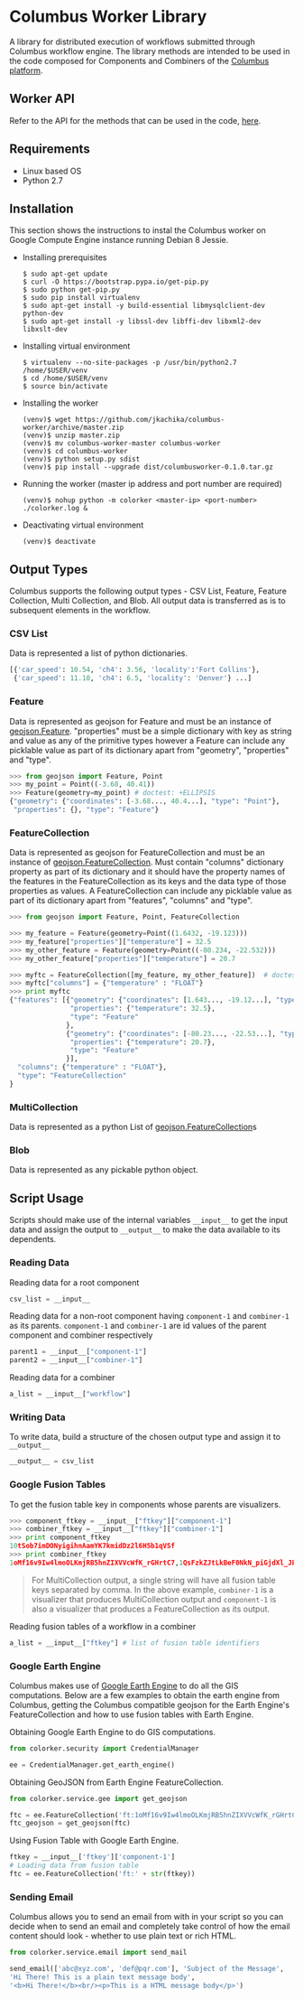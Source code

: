 # Columbus Worker Library

A library for distributed execution of workflows submitted through Columbus workflow engine. The library methods are 
intended to be used in the code composed for Components and Combiners of the [Columbus platform](https://github.com/jkachika/columbus).
 
## Worker API
Refer to the API for the methods that can be used in the code, [here](https://jkachika.github.io/colorker/index.html).

## Requirements
 * Linux based OS
 * Python 2.7
 
## Installation
This section shows the instructions to instal the Columbus worker on Google Compute Engine instance running Debian 8 Jessie.

- Installing prerequisites
    ```shell
    $ sudo apt-get update
    $ curl -O https://bootstrap.pypa.io/get-pip.py
    $ sudo python get-pip.py
    $ sudo pip install virtualenv
    $ sudo apt-get install -y build-essential libmysqlclient-dev python-dev 
    $ sudo apt-get install -y libssl-dev libffi-dev libxml2-dev libxslt-dev
    ```

- Installing virtual environment
    ```shell
    $ virtualenv --no-site-packages -p /usr/bin/python2.7 /home/$USER/venv
    $ cd /home/$USER/venv
    $ source bin/activate
    ```

- Installing the worker
    ```shell
    (venv)$ wget https://github.com/jkachika/columbus-worker/archive/master.zip
    (venv)$ unzip master.zip 
    (venv)$ mv columbus-worker-master columbus-worker
    (venv)$ cd columbus-worker
    (venv)$ python setup.py sdist
    (venv)$ pip install --upgrade dist/columbusworker-0.1.0.tar.gz
    ```

- Running the worker (master ip address and port number are required)
    ```shell
    (venv)$ nohup python -m colorker <master-ip> <port-number> ./colorker.log &
    ```

- Deactivating virtual environment
    ```shell
    (venv)$ deactivate
    ```
 
## Output Types
Columbus supports the following output types - CSV List, Feature, Feature Collection, Multi Collection, and Blob. 
All output data is transferred as is to subsequent elements in the workflow.

### CSV List
Data is represented a list of python dictionaries.
```python
[{'car_speed': 10.54, 'ch4': 3.56, 'locality':'Fort Collins'},
 {'car_speed': 11.10, 'ch4': 6.5, 'locality': 'Denver'} ...]
```

### Feature
Data is represented as geojson for Feature and must be an instance of [geojson.Feature](https://pypi.python.org/pypi/geojson/#feature). "properties" must be a simple dictionary with key as string and value as any of the primitive types however a Feature can include any picklable value as part of its dictionary apart from "geometry", "properties" and "type".
```python
>>> from geojson import Feature, Point
>>> my_point = Point((-3.68, 40.41))
>>> Feature(geometry=my_point) # doctest: +ELLIPSIS
{"geometry": {"coordinates": [-3.68..., 40.4...], "type": "Point"}, 
 "properties": {}, "type": "Feature"}
```

### FeatureCollection
Data is represented as geojson for FeatureCollection and must be an instance of [geojson.FeatureCollection](https://pypi.python.org/pypi/geojson/#featurecollection). Must contain "columns" dictionary property as part of its dictionary and it should have the property names of the features in the FeatureCollection as its keys and the data type of those properties as values. A FeatureCollection can include any picklable value as part of its dictionary apart from "features", "columns" and "type".
```python
>>> from geojson import Feature, Point, FeatureCollection

>>> my_feature = Feature(geometry=Point((1.6432, -19.123)))
>>> my_feature["properties"]["temperature"] = 32.5
>>> my_other_feature = Feature(geometry=Point((-80.234, -22.532)))
>>> my_other_feature["properties"]["temperature"] = 20.7

>>> myftc = FeatureCollection([my_feature, my_other_feature])  # doctest: +ELLIPSIS
>>> myftc["columns"] = {"temperature" : "FLOAT"}
>>> print myftc
{"features": [{"geometry": {"coordinates": [1.643..., -19.12...], "type": "Point"}, 
               "properties": {"temperature": 32.5}, 
               "type": "Feature"
              }, 
              {"geometry": {"coordinates": [-80.23..., -22.53...], "type": "Point"}, 
               "properties": {"temperature": 20.7}, 
               "type": "Feature"
              }],
  "columns": {"temperature" : "FLOAT"},
  "type": "FeatureCollection"
}
```

### MultiCollection
Data is represented as a python List of [geojson.FeatureCollection](https://pypi.python.org/pypi/geojson/#featurecollection)s

### Blob
Data is represented as any pickable python object.

  
## Script Usage
Scripts should make use of the internal variables `__input__` to get the input data and assign the output to `__output__`
to make the data available to its dependents.

### Reading Data
Reading data for a root component
```python
csv_list = __input__
```

Reading data for a non-root component having `component-1` and `combiner-1` as its parents. 
`component-1` and `combiner-1` are id values of the parent component and combiner respectively
```python
parent1 = __input__["component-1"]
parent2 = __input__["combiner-1"]
```

Reading data for a combiner
```python
a_list = __input__["workflow"]
```

### Writing Data
To write data, build a structure of the chosen output type and assign it to `__output__`
```python
__output__ = csv_list
```

### Google Fusion Tables
To get the fusion table key in components whose parents are visualizers.
```python
>>> component_ftkey = __input__["ftkey"]["component-1"]
>>> combiner_ftkey = __input__["ftkey"]["combiner-1"]
>>> print component_ftkey
10tSob7imDONyigihnAamYK7kmidDz2l6H5b1qVSf
>>> print combiner_ftkey
1oMf16v9Iw4lmoOLKmjRB5hnZIXVVcWfK_rGHrtC7,1QsFzkZJtLkBeF0NkN_piGjdXl_JEnxnCk__LAgSK
```

> For MultiCollection output, a single string will have all fusion table keys separated by comma. In the above example, `combiner-1` is a visualizer that produces MultiCollection output and `component-1` is also a visualizer that produces a FeatureCollection as its output.

Reading fusion tables of a workflow in a combiner
```python
a_list = __input__["ftkey"] # list of fusion table identifiers
```

### Google Earth Engine
Columbus makes use of [Google Earth Engine](https://developers.google.com/earth-engine/) to do all the GIS computations. Below are a few 
examples to obtain the earth engine from Columbus, getting the Columbus compatible geojson for the Earth Engine's FeatureCollection and how to 
use fusion tables with Earth Engine.

Obtaining Google Earth Engine to do GIS computations.
```python
from colorker.security import CredentialManager

ee = CredentialManager.get_earth_engine()
```

Obtaining GeoJSON from Earth Engine FeatureCollection.
```python
from colorker.service.gee import get_geojson

ftc = ee.FeatureCollection('ft:1oMf16v9Iw4lmoOLKmjRB5hnZIXVVcWfK_rGHrtC7')
ftc_geojson = get_geojson(ftc)
```

Using Fusion Table with Google Earth Engine.
```python
ftkey = __input__['ftkey']['component-1']
# Loading data from fusion table
ftc = ee.FeatureCollection('ft:' + str(ftkey))
```

### Sending Email
Columbus allows you to send an email from with in your script so you can decide when to send an email 
and completely take control of how the email content should look - whether to use plain text or rich HTML.
```python
from colorker.service.email import send_mail

send_email(['abc@xyz.com', 'def@pqr.com'], 'Subject of the Message',
'Hi There! This is a plain text message body',
'<b>Hi There!</b><br/><p>This is a HTML message body</p>')
```